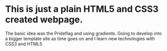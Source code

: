 # This is just a plain HTML5 and CSS3 created webpage.

The basic idea was the Prideflag and using gradients. Going to develop into a bigger
template site as time goes on and I learn new technologies with CSS3 and HTML5